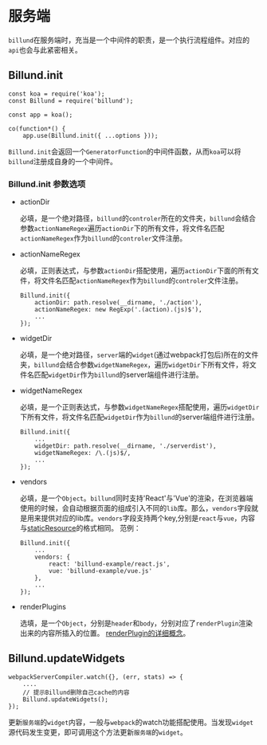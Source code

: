# 服务端

`billund`在服务端时，充当是一个中间件的职责，是一个执行流程组件。对应的`api`也会与此紧密相关。

## Billund.init

```
const koa = require('koa');
const Billund = require('billund');

const app = koa();

co(function*() {
    app.use(Billund.init({ ...options }));
```

`Billund.init`会返回一个`GeneratorFunction`的中间件函数，从而`koa`可以将`billund`注册成自身的一个中间件。

### Billund.init 参数选项

- actionDir

	必填，是一个绝对路径，`billund`的`controler`所在的文件夹，`billund`会结合参数`actionNameRegex`遍历`actionDir`下的所有文件，将文件名匹配`actionNameRegex`作为`billund`的`controler`文件注册。

- actionNameRegex

	必填，正则表达式，与参数`actionDir`搭配使用，遍历`actionDir`下面的所有文件，将文件名匹配`actionNameRegex`作为`billund`的`controler`文件注册。

	```
	Billund.init({
        actionDir: path.resolve(__dirname, './action'),
        actionNameRegex: new RegExp('.(action).(js)$'),
        ...
    });
	```
- widgetDir

	必填，是一个绝对路径，`server`端的`widget`(通过webpack打包后)所在的文件夹，`billund`会结合参数`widgetNameRegex`，遍历`widgetDir`下所有文件，将文件名匹配`widgetDir`作为`billund`的server端组件进行注册。

- widgetNameRegex

	必填，是一个正则表达式，与参数`widgetNameRegex`搭配使用，遍历`widgetDir`下所有文件，将文件名匹配`widgetDir`作为`billund`的server端组件进行注册。

	```
	Billund.init({
        ...
        widgetDir: path.resolve(__dirname, './serverdist'),
        widgetNameRegex: /\.(js)$/,
        ...
    });
	```
- vendors

	必填，是一个`Object`。`billund`同时支持'React'与'Vue'的渲染，在浏览器端使用的时候，会自动根据页面的组成引入不同的`lib`库。那么，`vendors`字段就是用来提供对应的lib库。`vendors`字段支持两个key,分别是`react`与`vue`，内容与[staticResource](/chapter2/page.html)的格式相同。
	范例：

	```
	Billund.init({
        ...
        vendors: {
            react: 'billund-example/react.js',
            vue: 'billund-example/vue.js'
        },
        ...
    });
	```

- renderPlugins

	选填，是一个`Object`，分别是`header`和`body`，分别对应了`renderPlugin`渲染出来的内容所插入的位置。
	[renderPlugin的详细概念](/chapter4/renderplugin.html)。

## Billund.updateWidgets

```
webpackServerCompiler.watch({}, (err, stats) => {
    ....
    // 提示Billund删除自己cache的内容
    Billund.updateWidgets();
});
```

更新`服务端`的`widget`内容，一般与`webpack`的watch功能搭配使用。当发现`widget`源代码发生变更，即可调用这个方法更新`服务端`的`widget`。



